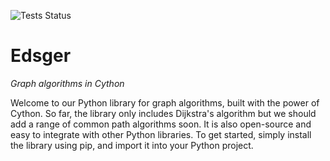 
![Tests Status](https://github.com/aetperf/edsger/actions/workflows/tests.yml/badge.svg?branch=release)

# Edsger


*Graph algorithms in Cython*


Welcome to our Python library for graph algorithms, built with the power of Cython. So far, the library only includes Dijkstra's algorithm but we should add a range of common path algorithms soon. It is also open-source and easy to integrate with other Python libraries. To get started, simply install the library using pip, and import it into your Python project.
